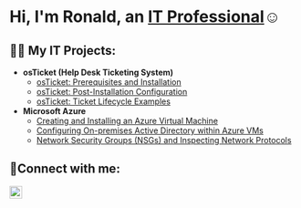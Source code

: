 <h1>Hi, I'm Ronald, an <a href="https://linkedin.com/in/ronaldwells97">IT Professional</a>☺</h1>

<h2>👨‍💻 My IT Projects:</h2>

- <b>osTicket (Help Desk Ticketing System)</b>
  - [osTicket: Prerequisites and Installation](https://github.com/RonWells97/osticket-prereqs)
  - [osTicket: Post-Installation Configuration](https://github.com/RonWells97/post-install-config)
  - [osTicket: Ticket Lifecycle Examples](https://github.com/RonWells97/ticket-lifecycle)
- <b>Microsoft Azure</b>
  - [Creating and Installing an Azure Virtual Machine](https://github.com/RonWells97/azure-vm-setup)
  - [Configuring On-premises Active Directory within Azure VMs](https://github.com/RonWells97/configure-ad)
  - [Network Security Groups (NSGs) and Inspecting Network Protocols](https://github.com/RonWells97/azure-network-protocols)

<h2>🤳Connect with me:</h2>

[<img align="left" alt="Ronald | LinkedIn" width="22px" src="https://cdn.jsdelivr.net/npm/simple-icons@v3/icons/linkedin.svg" />][linkedin]

[linkedin]: https://linkedin.com/in/ronaldwells97
